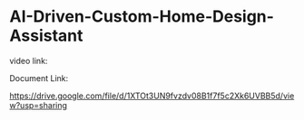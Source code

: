 # AI-Driven-Custom-Home-Design-Assistant

video link:



Document Link:

https://drive.google.com/file/d/1XTOt3UN9fvzdv08B1f7f5c2Xk6UVBB5d/view?usp=sharing

